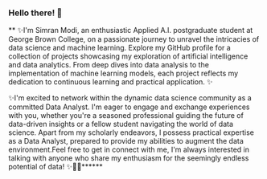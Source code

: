 ### Hello there!  👋


**
 ✨I'm Simran Modi, an enthusiastic Applied A.I. postgraduate student at George Brown College, on a passionate journey to unravel the intricacies of data science and machine learning. Explore my GitHub profile for a collection of projects showcasing my exploration of artificial intelligence and data analytics. From deep dives into data analysis to the implementation of machine learning models, each project reflects my dedication to continuous learning and practical application. ✨

 ✨I'm excited to network within the dynamic data science community as a committed Data Analyst. I'm eager to engage and exchange experiences with you, whether you're a seasoned professional guiding the future of data-driven insights or a fellow student navigating the world of data science. Apart from my scholarly endeavors, I possess practical expertise as a Data Analyst, prepared to provide my abilities to augment the data environment.Feel free to get in connect with me, I'm always interested in talking with anyone who share my enthusiasm for the seemingly endless potential of data! ✨👩‍💻******


<!--
**simranmodi1609/simranmodi1609** is a ✨ _special_ ✨ repository because its `README.md` (this file) appears on your GitHub profile.
